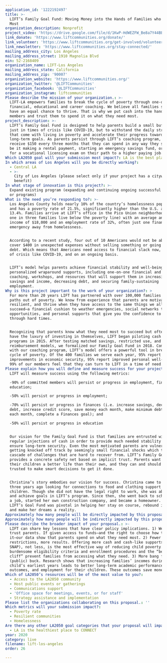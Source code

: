 ```yaml
---
application_id: '1222192497'
title: >-
  LIFT’s Family Goal Fund: Moving Money into the Hands of Families who Need it
  Most
organization_description: Nonprofit
project_video: 'https://drive.google.com/file/d/1KwP-HdWEZFW_Be8a7Y44BEweDRgG9-90/view'
link_donate: 'https://www.liftcommunities.org/donate/'
link_volunteer: 'https://www.liftcommunities.org/get-involved/volunteer/'
link_newsletter: 'https://www.liftcommunities.org/stay-connected/'
mailing_address_city: Los Angeles
mailing_address_street: 1910 Magnolia Blvd
ein: 52-2168409
organization_name: LIFT-Los Angeles
mailing_address_state: California
mailing_address_zip: '90007'
organization_website: 'https://www.liftcommunities.org/'
organization_twitter: '@LIFTCommunities'
organization_facebook: '@LIFTCommunities'
organization_instagram: liftcommunities
Please describe the mission of your organization.: >-
  LIFT-LA empowers families to break the cycle of poverty through one-on-one
  financial, educational and career coaching. We believe all families should
  have an equal chance to thrive. That is why we put cash into the hands of our
  members and trust them to spend it on what they need most.
project_description: >-
  LIFT’s Family Goal Fund is designed to help parents build a small buffer. Not
  just in times of crisis like COVID-19, but to withstand the daily stressors
  that come with living in poverty and accelerate their progress towards
  long-term goals. As parents persist through LIFT’s coaching program, they
  receive $150 every three months that they can spend in any way they see fit—
  be it making a rental payment, starting an emergency savings fund, or paying
  for a vocational licensing exam on their path to a higher paying job.
Which LA2050 goal will your submission most impact?: LA is the best place to LIVE
In which areas of Los Angeles will you be directly working?:
  - Central LA
  - >-
    City of Los Angeles (please select only if your project has a citywide
    benefit)
In what stage of innovation is this project?: >-
  Expand existing program (expanding and continuing ongoing successful projects
  or programs)
What is the need you’re responding to?: >-
  Los Angeles County holds nearly 10% of the country’s homelessness population
  and has a poverty rate of 21.5%, significantly higher than the U.S. average of
  13.4%. Families arrive at LIFT’s office in the Pico Union neighborhood (where
  one in three families live below the poverty line) with an average annual
  income of $18,000 and an employment rate of 32%, often just one financial
  emergency away from homelessness.


  According to a recent study, four out of 10 Americans would not be able to
  cover $400 in unexpected expenses without selling something or going into
  debt. Which means that Americans need access to financial slack now, in times
  of crisis like COVID-19, and on an ongoing basis.


  LIFT’s model helps parents achieve financial stability and well-being through
  personalized wraparound supports, including one-on-one financial and career
  coaching, workshops, and resources that will support them in increasing
  savings and income, decreasing debt, and securing family-sustaining
  employment.
Why is this project important to the work of your organization?: >
  For more than 20 years LIFT has partnered with over 100,000 families on their
  paths out of poverty. We know from experience that parents are motivated,
  resilient, and thrive when they have access to the same things we all need to
  succeed—a financial cushion to weather emergencies, social networks that offer
  opportunities, and personal supports that give you the confidence to get
  through hard times.


  Recognizing that parents know what they need most to succeed but often don’t
  have the luxury of investing in themselves, LIFT began piloting cash transfer
  programs in 2015. After testing matched savings, restricted use, and
  reimbursement models, we formalized our Family Goal Fund in 2018. Combined
  with our coaching program, LIFT’s model offers a powerful tool in breaking the
  cycle of poverty. Of the 400 families we serve each year, 95% report
  improvements in economic security, 95% report improved personal well-being and
  99% of our members feel that they can turn to LIFT in a time of need.
Please explain how you will define and measure success for your project.: >
  LIFT will measure success using the following metrics:

  -90% of committed members will persist or progress in employment, finances, or
  education; 

  -50% will persist or progress in employment; 

  -70% will persist or progress in finances (i.e. increase savings, decrease
  debt, increase credit score, save money each month, make minimum debt payments
  each month, complete a Finances goal); and 

  -50% will persist or progress in education 


  Our vision for the Family Goal Fund is that families are entrusted with
  regular injections of cash in order to provide much needed stability and
  ensure long-term security. Even the most motivated parents are vulnerable to
  getting knocked off track by seemingly small financial shocks which trigger a
  cascade of challenges that are hard to recover from. LIFT’s Family Goal Fund
  provides a concrete safety net based on implicit trust. Parents want to give
  their children a better life than their own, and they can and should be
  trusted to make smart decisions to get it done.


  Christina’s story embodies our vision for success. Christina came to LIFT
  three years ago looking for connections to food and clothing support for her
  children. Though she did not have the legal right to work, she was able to set
  and achieve goals in LIFT’s program. Since then, she went back to school, got
  a job, started her own construction company, and became a homeowner. Access to
  LIFT’s Goal Fund was pivotal in helping her stay on course, rebound in crisis,
  and make her dreams a reality.
Approximately how many people will be directly impacted by this proposal?: '400'
Approximately how many people will be indirectly impacted by this proposal?: '1600'
Please describe the broader impact of your proposal.: >-
  LIFT can share key lessons that have clear policy implications. 1) We can
  trust parents. If given access to funds—and the right to choose how to spend
  it—our data show that parents spend on what they need most. 2) Fewer
  restrictions, more results. Offering more cash and cash-like supports (WIC,
  SNAP), not less, is the most effective way of reducing child poverty. However,
  burdensome eligibility criteria and enrollment procedures and the “benefits
  cliff” prevent families from accessing what they need. 3) More bang for your
  (public) buck. Research shows that increasing families’ incomes during a
  child’s earliest years leads to better long-term academic performance, health
  outcomes, and employment for their children. These outcomes save money.
Which of LA2050’s resources will be of the most value to you?:
  - Access to the LA2050 community
  - Host public events or gatherings
  - Communications support
  - 'Office space for meetings, events, or for staff'
  - Strategy assistance and implementation
Please list the organizations collaborating on this proposal.: ''
Which metrics will your submission impact?:
  - Poverty rate
  - Resilient communities
  - Homelessness
Are there any other LA2050 goal categories that your proposal will impact?:
  - LA is the healthiest place to CONNECT
year: 2020
category: live
filename: lift-los-angeles
order: 26

---
```

